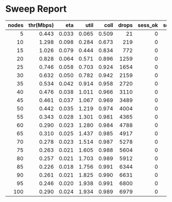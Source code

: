 # Sweep Report

| nodes | thr(Mbps) | eta | util | coll | drops | sess_ok | sess_to |
|---:|---:|---:|---:|---:|---:|---:|---:|
| 5 | 0.443 | 0.033 | 0.065 | 0.509 | 21 | 0 | 0 |
| 10 | 1.298 | 0.098 | 0.284 | 0.673 | 219 | 0 | 0 |
| 15 | 1.026 | 0.079 | 0.444 | 0.834 | 772 | 0 | 0 |
| 20 | 0.828 | 0.064 | 0.571 | 0.896 | 1259 | 0 | 0 |
| 25 | 0.746 | 0.058 | 0.703 | 0.924 | 1654 | 0 | 0 |
| 30 | 0.632 | 0.050 | 0.782 | 0.942 | 2159 | 0 | 0 |
| 35 | 0.534 | 0.042 | 0.914 | 0.958 | 2720 | 0 | 0 |
| 40 | 0.476 | 0.038 | 1.011 | 0.966 | 3110 | 0 | 0 |
| 45 | 0.461 | 0.037 | 1.067 | 0.969 | 3489 | 0 | 0 |
| 50 | 0.442 | 0.035 | 1.219 | 0.974 | 4004 | 0 | 0 |
| 55 | 0.343 | 0.028 | 1.301 | 0.981 | 4365 | 0 | 0 |
| 60 | 0.290 | 0.023 | 1.280 | 0.984 | 4788 | 0 | 0 |
| 65 | 0.310 | 0.025 | 1.437 | 0.985 | 4917 | 0 | 0 |
| 70 | 0.278 | 0.023 | 1.514 | 0.987 | 5278 | 0 | 0 |
| 75 | 0.263 | 0.021 | 1.605 | 0.988 | 5604 | 0 | 0 |
| 80 | 0.257 | 0.021 | 1.703 | 0.989 | 5912 | 0 | 0 |
| 85 | 0.226 | 0.018 | 1.756 | 0.991 | 6344 | 0 | 0 |
| 90 | 0.261 | 0.021 | 1.825 | 0.990 | 6631 | 0 | 0 |
| 95 | 0.246 | 0.020 | 1.938 | 0.991 | 6800 | 0 | 0 |
| 100 | 0.290 | 0.024 | 1.934 | 0.989 | 6979 | 0 | 0 |
